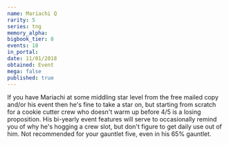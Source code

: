 ```yaml
---
name: Mariachi Q
rarity: 5
series: tng
memory_alpha:
bigbook_tier: 8
events: 18
in_portal:
date: 11/01/2018
obtained: Event
mega: false
published: true
---
```


If you have Mariachi at some middling star level from the free mailed copy and/or his event then he's fine to take a star on, but starting from scratch for a cookie cutter crew who doesn't warm up before 4/5 is a losing proposition. His bi-yearly event features will serve to occasionally remind you of why he's hogging a crew slot, but don't figure to get daily use out of him. Not recommended for your gauntlet five, even in his 65% gauntlet.
